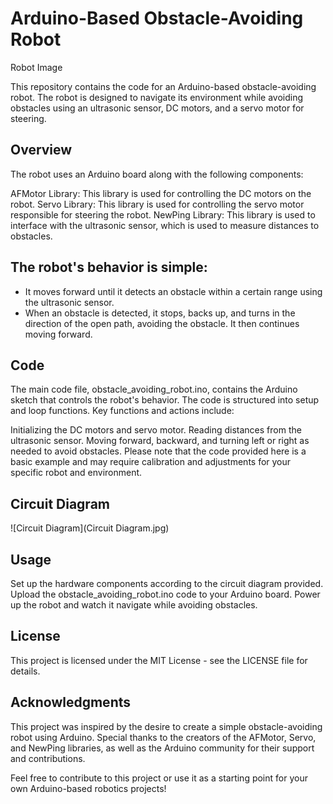 # Arduino-Based Obstacle-Avoiding Robot

Robot Image

This repository contains the code for an Arduino-based obstacle-avoiding robot. The robot is designed to navigate its environment while avoiding obstacles using an ultrasonic sensor, DC motors, and a servo motor for steering.

## Overview
The robot uses an Arduino board along with the following components:

AFMotor Library: This library is used for controlling the DC motors on the robot.
Servo Library: This library is used for controlling the servo motor responsible for steering the robot.
NewPing Library: This library is used to interface with the ultrasonic sensor, which is used to measure distances to obstacles.

## The robot's behavior is simple:

* It moves forward until it detects an obstacle within a certain range using the ultrasonic sensor.
* When an obstacle is detected, it stops, backs up, and turns in the direction of the open path, avoiding the obstacle.
It then continues moving forward.

## Code
The main code file, obstacle_avoiding_robot.ino, contains the Arduino sketch that controls the robot's behavior. The code is structured into setup and loop functions. Key functions and actions include:

Initializing the DC motors and servo motor.
Reading distances from the ultrasonic sensor.
Moving forward, backward, and turning left or right as needed to avoid obstacles.
Please note that the code provided here is a basic example and may require calibration and adjustments for your specific robot and environment.

## Circuit Diagram

![Circuit Diagram](Circuit Diagram.jpg)


## Usage
Set up the hardware components according to the circuit diagram provided.
Upload the obstacle_avoiding_robot.ino code to your Arduino board.
Power up the robot and watch it navigate while avoiding obstacles.
## License
This project is licensed under the MIT License - see the LICENSE file for details.

## Acknowledgments
This project was inspired by the desire to create a simple obstacle-avoiding robot using Arduino.
Special thanks to the creators of the AFMotor, Servo, and NewPing libraries, as well as the Arduino community for their support and contributions.


Feel free to contribute to this project or use it as a starting point for your own Arduino-based robotics projects!
